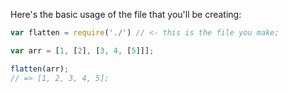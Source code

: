Here's the basic usage of the file that you'll be creating:

```js
var flatten = require('./') // <- this is the file you make;

var arr = [1, [2], [3, 4, [5]]];

flatten(arr); 
// => [1, 2, 3, 4, 5];

```
